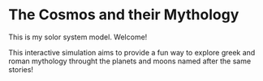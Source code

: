 # The Cosmos and their Mythology

This is my solor system model. Welcome!

This interactive simulation aims to provide a fun way to explore greek and roman mythology throught the planets and moons named after the same stories!


